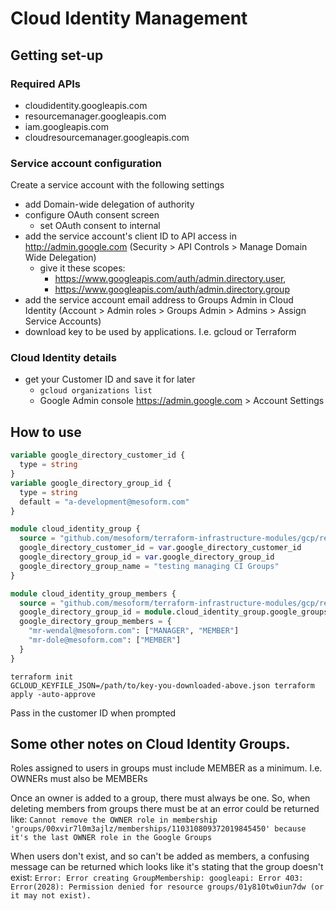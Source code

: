 # Cloud Identity Management

## Getting set-up
### Required APIs
- cloudidentity.googleapis.com
- resourcemanager.googleapis.com
- iam.googleapis.com
- cloudresourcemanager.googleapis.com

### Service account configuration
Create a service account with the following settings
* add Domain-wide delegation of authority
* configure OAuth consent screen
    * set OAuth consent to internal
* add the service account's client ID to API access in http://admin.google.com (Security > API Controls > Manage Domain Wide Delegation)
    * give it these scopes:
        * https://www.googleapis.com/auth/admin.directory.user,
        * https://www.googleapis.com/auth/admin.directory.group
* add the service account email address to Groups Admin in Cloud Identity 
  (Account > Admin roles > Groups Admin > Admins > Assign Service Accounts)
* download key to be used by applications. I.e. gcloud or Terraform

### Cloud Identity details
* get your Customer ID and save it for later
    * `gcloud organizations list`
    * Google Admin console https://admin.google.com > Account Settings

## How to use

```terraform
variable google_directory_customer_id {
  type = string
}
variable google_directory_group_id {
  type = string
  default = "a-development@mesoform.com"
}

module cloud_identity_group {
  source = "github.com/mesoform/terraform-infrastructure-modules/gcp/resource-manager/cloud_identity_group"
  google_directory_customer_id = var.google_directory_customer_id
  google_directory_group_id = var.google_directory_group_id
  google_directory_group_name = "testing managing CI Groups"
}

module cloud_identity_group_members {
  source = "github.com/mesoform/terraform-infrastructure-modules/gcp/resource-manager/cloud_identity_group_membership"
  google_directory_group_id = module.cloud_identity_group.google_groups_uid
  google_directory_group_members = {
    "mr-wendal@mesoform.com": ["MANAGER", "MEMBER"]
    "mr-dole@mesoform.com": ["MEMBER"]
  }
}

```
```shell
terraform init
GCLOUD_KEYFILE_JSON=/path/to/key-you-downloaded-above.json terraform apply -auto-approve
```
Pass in the customer ID when prompted

## Some other notes on Cloud Identity Groups. 

Roles assigned to users in groups must include MEMBER as a minimum. I.e.  OWNERs must also be MEMBERs

Once an owner is added to a group, there must always be one. So, when deleting members from groups there must be at an
 error could be returned like: `Cannot remove the OWNER role in membership 'groups/00xvir7l0m3ajlz/memberships/110310809372019845450'
 because it's the last OWNER role in the Google Groups`

When users don't exist, and so can't be added as members, a confusing message can be returned which looks like it's
 stating that the group doesn't exist: `Error: Error creating GroupMembership: googleapi: Error 403: Error(2028):
 Permission denied for resource groups/01y810tw0iun7dw (or it may not exist).`